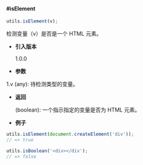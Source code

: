 #### #isElement

```javascript
utils.isElement(v);
```

检测变量（v）是否是一个 HTML 元素。

- **引入版本**

    1.0.0

- **参数**

1.v (any): 待检测类型的变量。

- **返回**

    (boolean): 一个指示指定的变量是否为 HTML 元素。

- **例子**

```javascript
utils.isElement(document.createElement('div'));
// => true

utils.isBoolean('<div></div');
// => false
```
